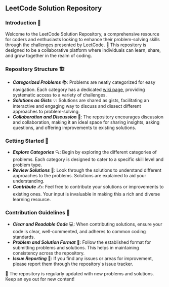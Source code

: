 ## LeetCode Solution Repository 

### Introduction 📖

Welcome to the LeetCode Solution Repository, a comprehensive resource for coders and enthusiasts looking to enhance their problem-solving skills through the challenges presented by LeetCode. 🧩 This repository is designed to be a collaborative platform where individuals can learn, share, and grow together in the realm of coding. 

### Repository Structure 🏗️
- ***Categorized Problems*** 📚: Problems are neatly categorized for easy navigation. Each category has a dedicated [wiki page](https://github.com/ptpam/leetcode/wiki), providing systematic access to a variety of challenges.
- ***Solutions as Gists*** 💡: Solutions are shared as gists, facilitating an interactive and engaging way to discuss and dissect different approaches to problem-solving.
- ***Collaboration and Discussion*** 🤝: The repository encourages discussion and collaboration, making it an ideal space for sharing insights, asking questions, and offering improvements to existing solutions.

### Getting Started 🚀
- ***Explore Categories*** 🔍: Begin by exploring the different categories of problems. Each category is designed to cater to a specific skill level and problem type.
- ***Review Solutions*** 📖: Look through the solutions to understand different approaches to the problems. Solutions are explained to aid your understanding.
- ***Contribute*** ✍️: Feel free to contribute your solutions or improvements to existing ones. Your input is invaluable in making this a rich and diverse learning resource.

### Contribution Guidelines 📝
- ***Clear and Readable Code*** 💻: When contributing solutions, ensure your code is clear, well-commented, and adheres to common coding standards.
- ***Problem and Solution Format*** 📄: Follow the established format for submitting problems and solutions. This helps in maintaining consistency across the repository.
- ***Issue Reporting*** 🚨: If you find any issues or areas for improvement, please report them through the repository's issue tracker.

🔔 The repository is regularly updated with new problems and solutions. Keep an eye out for new content!
